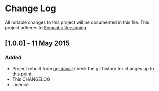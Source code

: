 # Change Log
All notable changes to this project will be documented in this file. This project adheres to [Semantic Versioning](http://semver.org/).

## [1.0.0] - 11 May 2015
### Added
- Project rebuilt from [ng-davai](https://github.com/rogerhutchings/ng-davai); check the git history for changes up to this point
- This CHANGELOG
- Licence
